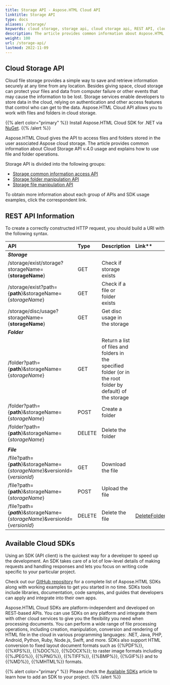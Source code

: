 ```yaml
---
title: Storage API - Aspose.HTML Cloud API
linktitle: Storage API
type: docs
aliases: /storage/
keywords: cloud storage, storage api, cloud storage api, REST API, cloud sdks, Python, PHP, Perl, Android, Swift, C#, Java, Node.js
description: The article provides common information about Aspose.HTML Cloud Storage API v.4.0 usage, explains how to use File and Folder Operations.
weight: 100
url: /storage-api/
lastmod: 2022-11-09
---
```


## **Cloud Storage API**

Cloud file storage provides a simple way to save and retrieve information securely at any time from any location. Besides giving space, cloud storage can protect your files and data from computer failure or other events that may cause the information to be lost. Storage services enable developers to store data in the cloud, relying on authentication and other access features that control who can get to the data. Aspose.HTML Cloud API allows you to work with files and folders in cloud storage. 

{{% alert color="primary" %}} 
Install Aspose.HTML Cloud SDK for .NET via [NuGet](https://www.nuget.org/packages/Aspose.HTML-Cloud/).
{{% /alert %}}  

Aspose.HTML Cloud gives the API to access files and folders stored in the user associated Aspose cloud storage. The article provides common information about Cloud Storage API v.4.0 usage and explains how to use file and folder operations.

Storage API is divided into the following groups:

- [Storage common information access API](/html/storage-api/getting-storage-information/)
- [Storage folder manipulation API](/html/storage-api/working-with-folders-in-storage/)
- [Storage file manipulation API](/html/storage-api/working-with-files-in-storage/)

 To obtain more information about each group of APIs and SDK usage examples, click the correspondent link. 

## **REST API Information**

To create a correctly constructed HTTP request, you should build a URI with the following syntax.

| **API**                                                      | **Type** | **Description**                                              | Link**                                             |
| :----------------------------------------------------------- | :------- | :----------------------------------------------------------- | :----------------------------------------------------------- |
| ***Storage***                                                |          |                                                              |                                                              |
| /storage/exist/storage?storageName={**storageName**}         | GET      | Check if storage exists                                      | 
| /storage/exist?path={**path**}&storageName={*storageName*}   | GET      | Check if a file or folder exists                             | 
| /storage/disc/usage?storageName={**storageName**}                  | GET      | Get disc usage in the storage                                |                                                           |
| ***Folder***                                                 |          |                                                              |                                                              |
| /folder?path={**path**}&storageName={*storageName*}          | GET      | Return a list of files and folders in the specified folder (or in the root folder by default) of the storage | 
| /folder?path={**path**}&storageName={*storageName*}          | POST     | Create a folder                                              |                                             | 
| /folder?path={**path**}&storageName={*storageName*}          | DELETE   | Delete the folder                                            | 
|                                                              |          |                                                              |                                                              |
| ***File***                                                   |          |                                                              |                                                              |
| /file?path={**path**}&storageName={*storageName*}&versionId={*versionId*} | GET      | Download the file                                            | 
| /file?path={**path**}&storageName={*storageName*}            | POST     | Upload the file                                              |                                                | 
| /file?path={***path***}&storageName={*storageName*}&versionId={*versionId*} | DELETE   | Delete the file                                              | [DeleteFolder](https://apireference.aspose.cloud/html/#/FolderV4/DeleteFolder) |



## **Available Cloud SDKs**

Using an SDK (API client) is the quickest way for a developer to speed up the development. An SDK takes care of a lot of low-level details of making requests and handling responses and lets you focus on writing code specific to your particular project. 

Check out our [GitHub repository](https://github.com/aspose-html-cloud) for a complete list of Aspose.HTML SDKs along with working examples to get you started in no time. SDKs tools include libraries, documentation, code samples, and guides that developers can apply and integrate into their own apps. 

Aspose.HTML Cloud SDKs are platform-independent and developed on REST-based APIs. You can use SDKs on any platform and integrate them with other cloud services to give you the flexibility you need when processing documents. You can perform a wide range of file processing operations, including creation, manipulation, conversion and rendering of HTML file in the cloud in various programming languages: .NET, Java, PHP, Android, Python, Ruby, Node.js, Swift, and more. SDKs also support HTML conversion to fixed layout document formats such as  {{%PDF%}}, {{%XPS%}}, {{%DOC%}}, {{%DOCX%}}; to raster image formats including {{%JPEG%}}, {{%PNG%}}, {{%TIFF%}}, {{%BMP%}}, {{%GIF%}}  and  to  {{%MD%}}, {{%MHTML%}} formats.

{{% alert color="primary" %}} 
Please check the [Available SDKs](/html/available-sdks/) article to learn how to add an SDK to your project.
{{% /alert %}}  